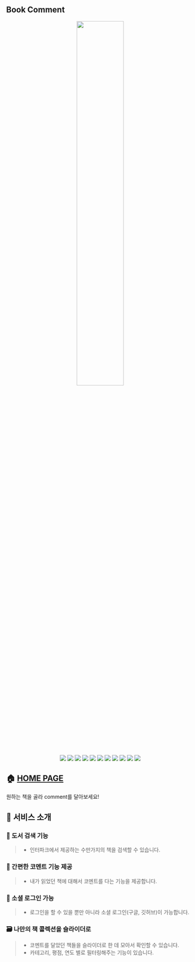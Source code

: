 ## Book Comment

<p align='center'>
<img width='50%' src='https://user-images.githubusercontent.com/79993356/161199524-f9a01328-1ae4-44c5-bb3d-b1a3daf6cb8d.png'>
</p>

<p align='center'>
    <img src="https://img.shields.io/badge/React-v17.0.1-blue?logo=React"/>
    <img src="https://img.shields.io/badge/node.js-v14.15.1-green?logo=Node.js"/>
    <img src="https://img.shields.io/badge/Redux-v7.2.6-764ABC?style=flat&logo=Redux"/>
    <img src="https://img.shields.io/badge/WEBPACK-v5.70.0-007396?style=flat&logo=Webpack"/>
    <img src="https://img.shields.io/badge/FIREBASE-v9.6.8-F7DF1E?style=flat-square&logo=Firebase&logoColor=white"/>
    <img src="https://img.shields.io/badge/Typescript-v4.0.5-blue?logo=typescript"/>
    <img src="https://img.shields.io/badge/Express-v4.17.3-000000?style=flat&logo=Express&logoColor=white"/>
    <img src="https://img.shields.io/badge/prettier-v2.2.0-yellow?logo=prettier" />
    <img src="https://img.shields.io/badge/eslint-v7.11.0-yellow?logo=eslint">
    <img src="https://img.shields.io/badge/GitHub Pages-v3.2.3-222222?style=flat&logo=GitHub Pages&logoColor=white"/>
    <img src="https://img.shields.io/badge/babel-v7.17.5-F9DC3E?logo=babel">
</p>

## 🏠 [HOME PAGE](https://keinn51.github.io/Book_Helper/)

원하는 책을 골라 comment를 달아보세요!

## 📌 서비스 소개

### 🔎 도서 검색 기능

> - 인터파크에서 제공하는 수만가지의 책을 검색할 수 있습니다.

### 💬 간편한 코멘트 기능 제공

> - 내가 읽었던 책에 대해서 코멘트를 다는 기능을 제공합니다.

### 🔐 소셜 로그인 가능

> - 로그인을 할 수 있을 뿐만 아니라 소셜 로그인(구글, 깃허브)이 가능합니다.

### 🗃 나만의 책 콜렉션을 슬라이더로

> - 코멘트를 달았던 책들을 슬라이더로 한 데 모아서 확인할 수 있습니다.
> - 카테고리, 평점, 연도 별로 필터링해주는 기능이 있습니다.
